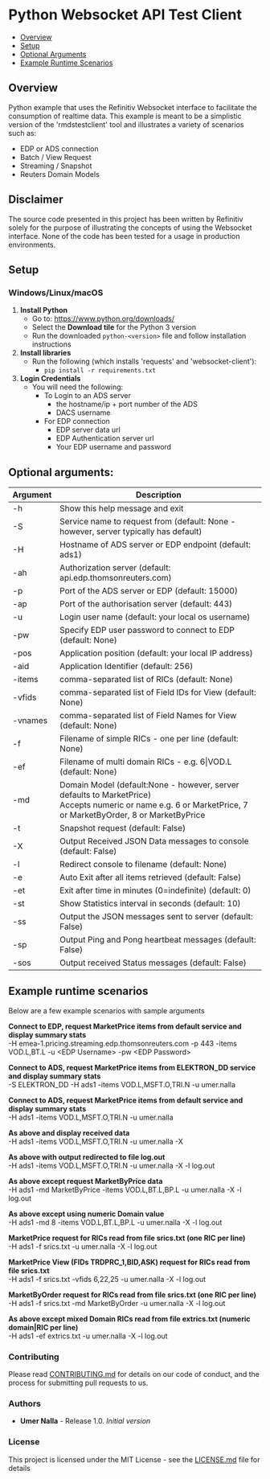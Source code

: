 # Python Websocket API Test Client  

* [Overview](#overview)
* [Setup](#setup)
* [Optional Arguments](#arguments)
* [Example Runtime Scenarios](#runtime)

## <a id="overview"></a>Overview 

Python example that uses the Refinitiv Websocket interface to facilitate the consumption of realtime data.
This example is meant to be a simplistic version of the 'rmdstestclient' tool and illustrates a variety of scenarios such as:  
* EDP or ADS connection
* Batch / View Request
* Streaming / Snapshot
* Reuters Domain Models

## Disclaimer  
The source code presented in this project has been written by Refinitiv solely for the purpose of illustrating the concepts of using the Websocket interface.  None of the code has been tested for a usage in production environments.

## <a id="setup"></a>Setup 
### Windows/Linux/macOS
1. __Install Python__
    - Go to: <https://www.python.org/downloads/>
    - Select the __Download tile__ for the Python 3 version
    - Run the downloaded `python-<version>` file and follow installation instructions
2. __Install libraries__
    - Run the following (which installs 'requests' and 'websocket-client'):
      - `pip install -r requirements.txt`
3. __Login Credentials__
    - You will need the following:
      - To Login to an ADS server 
        - the hostname/ip + port number of the ADS  
        - DACS username  
      - For EDP connection  
        - EDP server data url
        - EDP Authentication server url
        - Your EDP username and password
  

## <a id="arguments"></a>Optional arguments:  


| Argument | Description                              |
|-----------|------------------------------------------|
| -h        | Show this help message and exit          |
| -S        | Service name to request from (default: None - however, server typically has default) |
| -H        | Hostname of ADS server or EDP endpoint (default: ads1) |
| -ah       | Authorization server (default: api.edp.thomsonreuters.com) |
| -p        | Port of the ADS server or EDP (default: 15000) |
| -ap       | Port of the authorisation server (default: 443) |
| -u        | Login user name (default: your local os username) |
| -pw       | Specify EDP user password to connect to EDP (default: None) |
| -pos      | Application position (default: your local IP address) |
| -aid      | Application Identifier (default: 256)    |
| -items    | comma-separated list of RICs (default: None) |
| -vfids    | comma-separated list of Field IDs for View (default: None) |
| -vnames   | comma-separated list of Field Names for View (default: None) |
| -f        | Filename of simple RICs - one per line (default: None) |
| -ef       | Filename of multi domain RICs - e.g. 6\|VOD.L (default: None) |
| -md       | Domain Model (default:None - however, server defaults to MarketPrice)<br>Accepts numeric or name e.g. 6 or MarketPrice, 7 or MarketByOrder, 8 or MarketByPrice  |
| -t        | Snapshot request (default: False)        |
| -X        | Output Received JSON Data messages to console (default: False) |
| -l        | Redirect console to filename (default: None) |
| -e        | Auto Exit after all items retrieved (default: False) |
| -et       | Exit after time in minutes (0=indefinite) (default: 0) |
| -st       | Show Statistics interval in seconds (default: 10) |
| -ss       | Output the JSON messages sent to server (default: False) |
| -sp       | Output Ping and Pong heartbeat messages (default: False) |
| -sos      | Output received Status messages (default: False) |


 

    
  
## <a id="runtime"></a>Example runtime scenarios  
Below are a few example scenarios with sample arguments

**Connect to EDP, request MarketPrice items from default service and display summary stats**  
    -H emea-1.pricing.streaming.edp.thomsonreuters.com -p 443 -items VOD.L,BT.L -u \<EDP Username\> -pw \<EDP Password\>   
    
**Connect to ADS, request MarketPrice items from ELEKTRON_DD service and display summary stats**  
    -S ELEKTRON_DD -H ads1 -items VOD.L,MSFT.O,TRI.N -u umer.nalla
    
**Connect to ADS, request MarketPrice items from default service and display summary stats**  
    -H ads1 -items VOD.L,MSFT.O,TRI.N -u umer.nalla

**As above and display received data**  
    -H ads1 -items VOD.L,MSFT.O,TRI.N -u umer.nalla -X

**As above with output redirected to file log.out**  
    -H ads1 -items VOD.L,MSFT.O,TRI.N -u umer.nalla -X -l log.out

**As above except request MarketByPrice data**  
    -H ads1 -md MarketByPrice -items VOD.L,BT.L,BP.L -u umer.nalla -X -l log.out

**As above except using numeric Domain value**  
    -H ads1 -md 8 -items VOD.L,BT.L,BP.L -u umer.nalla -X -l log.out

**MarketPrice request for RICs read from file srics.txt (one RIC per line)**  
    -H ads1 -f srics.txt -u umer.nalla -X -l log.out 

**MarketPrice View (FIDs TRDPRC_1,BID,ASK) request for RICs read from file srics.txt**  
    -H ads1 -f srics.txt -vfids 6,22,25 -u umer.nalla -X -l log.out 

**MarketByOrder request for RICs read from file srics.txt (one RIC per line)**  
    -H ads1 -f srics.txt -md MarketByOrder -u umer.nalla -X -l log.out

**As above except mixed Domain RICs read from file extrics.txt (numeric domain|RIC per line)**  
    -H ads1 -ef extrics.txt -u umer.nalla -X -l log.out


### <a id="contributing"></a>Contributing

Please read [CONTRIBUTING.md](https://gist.github.com/PurpleBooth/b24679402957c63ec426) for details on our code of conduct, and the process for submitting pull requests to us.

### <a id="authors"></a>Authors

* **Umer Nalla** - Release 1.0.  *Initial version*

### <a id="license"></a>License

This project is licensed under the MIT License - see the [LICENSE.md](LICENSE.md) file for details
    
